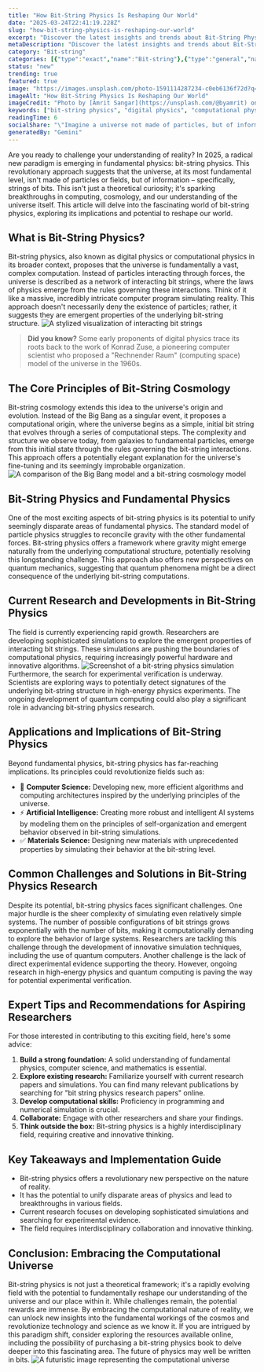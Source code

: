 ```yaml
---
title: "How Bit-String Physics Is Reshaping Our World"
date: "2025-03-24T22:41:19.228Z"
slug: "how-bit-string-physics-is-reshaping-our-world"
excerpt: "Discover the latest insights and trends about Bit-String Physics. This comprehensive guide covers everything you need to know about Bit-String Physics in 2025."
metaDescription: "Discover the latest insights and trends about Bit-String Physics. This comprehensive guide covers everything you need to know about Bit-String Physics in 2..."
category: "Bit-string"
categories: [{"type":"exact","name":"Bit-string"},{"type":"general","name":"Physics"},{"type":"medium","name":"Quantum Computing"},{"type":"specific","name":"Quantum Simulation"},{"type":"niche","name":"Qubit Entanglement"}]
status: "new"
trending: true
featured: true
image: "https://images.unsplash.com/photo-1591114287234-c0eb6136f72d?q=85&w=1200&fit=max&fm=webp&auto=compress"
imageAlt: "How Bit-String Physics Is Reshaping Our World"
imageCredit: "Photo by [Amrit Sangar](https://unsplash.com/@byamrit) on Unsplash"
keywords: ["bit-string physics", "digital physics", "computational physics", "bit string cosmology", "information physics", "fundamental physics bit strings", "buy bit-string physics book", "bit string physics research papers", "what is bit-string physics?", "bit string physics simulation software"]
readingTime: 6
socialShare: "\"Imagine a universe not made of particles, but of information – that's the mind-bending premise of bit-string physics, a revolutionary theory reshaping our understanding of reality.\""
generatedBy: "Gemini"
---
```




Are you ready to challenge your understanding of reality? In 2025, a radical new paradigm is emerging in fundamental physics: bit-string physics. This revolutionary approach suggests that the universe, at its most fundamental level, isn't made of particles or fields, but of information – specifically, strings of bits. This isn't just a theoretical curiosity; it's sparking breakthroughs in computing, cosmology, and our understanding of the universe itself. This article will delve into the fascinating world of bit-string physics, exploring its implications and potential to reshape our world.

## What is Bit-String Physics?

Bit-string physics, also known as digital physics or computational physics in its broader context, proposes that the universe is fundamentally a vast, complex computation.  Instead of particles interacting through forces, the universe is described as a network of interacting bit strings, where the laws of physics emerge from the rules governing these interactions.  Think of it like a massive, incredibly intricate computer program simulating reality.  This approach doesn't necessarily deny the existence of particles; rather, it suggests they are emergent properties of the underlying bit-string structure. ![A stylized visualization of interacting bit strings](https://images.unsplash.com/photo-1516826989513-502b572b924e?q=85&w=1200&fit=max&fm=webp&auto=compress)

> **Did you know?**  Some early proponents of digital physics trace its roots back to the work of Konrad Zuse, a pioneering computer scientist who proposed a "Rechnender Raum" (computing space) model of the universe in the 1960s.

## The Core Principles of Bit-String Cosmology

Bit-string cosmology extends this idea to the universe's origin and evolution.  Instead of the Big Bang as a singular event, it proposes a computational origin, where the universe begins as a simple, initial bit string that evolves through a series of computational steps. The complexity and structure we observe today, from galaxies to fundamental particles, emerge from this initial state through the rules governing the bit-string interactions. This approach offers a potentially elegant explanation for the universe's fine-tuning and its seemingly improbable organization. ![A comparison of the Big Bang model and a bit-string cosmology model](https://images.unsplash.com/photo-1512908390106-b1af96afe5cd?q=85&w=1200&fit=max&fm=webp&auto=compress)

## Bit-String Physics and Fundamental Physics

One of the most exciting aspects of bit-string physics is its potential to unify seemingly disparate areas of fundamental physics.  The standard model of particle physics struggles to reconcile gravity with the other fundamental forces.  Bit-string physics offers a framework where gravity might emerge naturally from the underlying computational structure, potentially resolving this longstanding challenge. This approach also offers new perspectives on quantum mechanics, suggesting that quantum phenomena might be a direct consequence of the underlying bit-string computations.

## Current Research and Developments in Bit-String Physics

The field is currently experiencing rapid growth.  Researchers are developing sophisticated simulations to explore the emergent properties of interacting bit strings.  These simulations are pushing the boundaries of computational physics, requiring increasingly powerful hardware and innovative algorithms. ![Screenshot of a bit-string physics simulation](https://images.unsplash.com/photo-1591114287234-c0eb6136f72d?q=85&w=1200&fit=max&fm=webp&auto=compress)  Furthermore, the search for experimental verification is underway.  Scientists are exploring ways to potentially detect signatures of the underlying bit-string structure in high-energy physics experiments.  The ongoing development of quantum computing could also play a significant role in advancing bit-string physics research.

## Applications and Implications of Bit-String Physics

Beyond fundamental physics, bit-string physics has far-reaching implications.  Its principles could revolutionize fields such as:

* 🔑 **Computer Science:**  Developing new, more efficient algorithms and computing architectures inspired by the underlying principles of the universe.
* ⚡ **Artificial Intelligence:** Creating more robust and intelligent AI systems by modeling them on the principles of self-organization and emergent behavior observed in bit-string simulations.
* ✅ **Materials Science:** Designing new materials with unprecedented properties by simulating their behavior at the bit-string level.

## Common Challenges and Solutions in Bit-String Physics Research

Despite its potential, bit-string physics faces significant challenges.  One major hurdle is the sheer complexity of simulating even relatively simple systems.  The number of possible configurations of bit strings grows exponentially with the number of bits, making it computationally demanding to explore the behavior of large systems.  Researchers are tackling this challenge through the development of innovative simulation techniques, including the use of quantum computers.  Another challenge is the lack of direct experimental evidence supporting the theory.  However, ongoing research in high-energy physics and quantum computing is paving the way for potential experimental verification.

## Expert Tips and Recommendations for Aspiring Researchers

For those interested in contributing to this exciting field, here's some advice:

1. **Build a strong foundation:**  A solid understanding of fundamental physics, computer science, and mathematics is essential.
2. **Explore existing research:**  Familiarize yourself with current research papers and simulations.  You can find many relevant publications by searching for "bit string physics research papers" online.
3. **Develop computational skills:**  Proficiency in programming and numerical simulation is crucial.
4. **Collaborate:**  Engage with other researchers and share your findings.
5. **Think outside the box:** Bit-string physics is a highly interdisciplinary field, requiring creative and innovative thinking.

##  Key Takeaways and Implementation Guide

* Bit-string physics offers a revolutionary new perspective on the nature of reality.
* It has the potential to unify disparate areas of physics and lead to breakthroughs in various fields.
* Current research focuses on developing sophisticated simulations and searching for experimental evidence.
* The field requires interdisciplinary collaboration and innovative thinking.

## Conclusion:  Embracing the Computational Universe

Bit-string physics is not just a theoretical framework; it's a rapidly evolving field with the potential to fundamentally reshape our understanding of the universe and our place within it.  While challenges remain, the potential rewards are immense.  By embracing the computational nature of reality, we can unlock new insights into the fundamental workings of the cosmos and revolutionize technology and science as we know it.  If you are intrigued by this paradigm shift, consider exploring the resources available online, including the possibility of purchasing a bit-string physics book to delve deeper into this fascinating area.  The future of physics may well be written in bits. ![A futuristic image representing the computational universe](https://images.unsplash.com/photo-1604095879468-03fd4a4afaf2?q=85&w=1200&fit=max&fm=webp&auto=compress)

